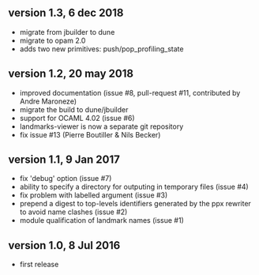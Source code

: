 version 1.3, 6 dec 2018
-----------------------
* migrate from jbuilder to dune
* migrate to opam 2.0
* adds two new primitives: push/pop_profiling_state

version 1.2, 20 may 2018
------------------------
* improved documentation (issue #8, pull-request #11, contributed by Andre Maroneze)
* migrate the build to dune/jbuilder
* support for OCAML 4.02 (issue #6)
* landmarks-viewer is now a separate git repository
* fix issue #13 (Pierre Boutiller & Nils Becker)

version 1.1, 9 Jan 2017
-----------------------
* fix 'debug' option (issue #7)
* ability to specify a directory for outputing in temporary files (issue #4)
* fix problem with labelled argument (issue #3)
* prepend a digest to top-levels identifiers generated by the ppx rewriter to avoid name clashes (issue #2)
* module qualification of landmark names (issue #1)

version 1.0, 8 Jul 2016
-----------------------
* first release
